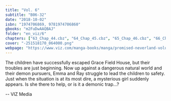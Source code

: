 ```yaml
---
title: "Vol. 6"
subtitle: "B06-32"
date: "2018-10-02"
isbn: "1974706869, 9781974706860"
gbooks: "m2FuDwAAQBAJ"
folder: "en_viz/6"
chapters: ["63_Chap_44.cbz", "64_Chap_45.cbz", "65_Chap_46.cbz", "66_Chap_47.cbz", "67_Chap_48.cbz", "68_Chap_49.cbz", "69_Chap_50.cbz", "70_Chap_51.cbz", "71_Chap_52.cbz"]
cover: "-251518170_064000.png"
webpage: "https://www.viz.com/manga-books/manga/promised-neverland-volume-6/product/5681"
---
```


<p>The children have successfully escaped Grace Field House, but their troubles are just beginning. Now up against a dangerous natural world and their demon pursuers, Emma and Ray struggle to lead the children to safety. Just when the situation is at its most dire, a mysterious girl suddenly appears. Is she there to help, or is it a demonic trap...?</p> -- VIZ Media
